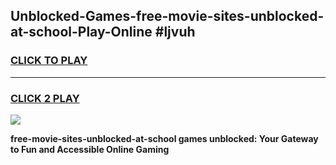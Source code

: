 
## Unblocked-Games-free-movie-sites-unblocked-at-school-Play-Online #ljvuh
<h3>
<a href="https://news.freeplayer.one?title=free-movie-sites-unblocked-at-school&ref=3">CLICK TO PLAY</a></h3>
<hr>

<h3>
<a href="https://news.freeplayer.one?title=free-movie-sites-unblocked-at-school&ref=3">CLICK 2 PLAY</a>
  
</h3>

<a href="https://news.freeplayer.one?title=free-movie-sites-unblocked-at-school&ref=3"><img src="https://clearcache.store/games.png"></a>


**free-movie-sites-unblocked-at-school games unblocked: Your Gateway to Fun and Accessible Online Gaming**
